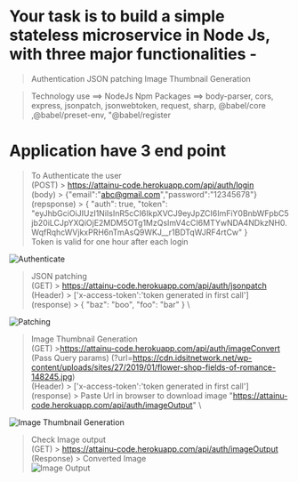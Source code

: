 # Your task is to build a simple stateless microservice in Node Js, with three major functionalities -
> Authentication
> JSON patching
> Image Thumbnail Generation

> Technology use ==> NodeJs
> Npm Packages ==> body-parser, cors, express, jsonpatch, jsonwebtoken, request, sharp, @babel/core ,@babel/preset-env,
    "@babel/register


# Application have 3 end point
> To Authenticate the user \
(POST) > https://attainu-code.herokuapp.com/api/auth/login \
(body) > {"email":"abc@gmail.com","password":"12345678"} \
(repsponse) > 
{
    "auth": true,
    "token": "eyJhbGciOiJIUzI1NiIsInR5cCI6IkpXVCJ9eyJpZCI6ImFiY0BnbWFpbC5jb20iLCJpYXQiOjE2MDM5OTg1MzQsImV4cCI6MTYwNDA4NDkzNH0.WqfRqhcWVjkxPRH6nTmAsQ9WKJ__r1BDTqWJRF4rtCw"
}\
Token is valid for one hour after each login

![Authenticate](https://i.ibb.co/1TQnmzB/Screenshot-2020-10-30-at-1-01-14-AM.png)

> JSON patching \
(GET)  > https://attainu-code.herokuapp.com/api/auth/jsonpatch \
(Header) > ['x-access-token':'token generated in first call'] \
(response) > {
    "baz": "boo",
    "foo": "bar"
} \

![Patching](https://i.ibb.co/9tT1P1f/Screenshot-2020-10-30-at-1-04-17-AM.png)


> Image Thumbnail Generation \
(GET) >https://attainu-code.herokuapp.com/api/auth/imageConvert \
(Pass Query params) (?url=https://cdn.idsitnetwork.net/wp-content/uploads/sites/27/2019/01/flower-shop-fields-of-romance-148245.jpg) \
(Header) > ['x-access-token':'token generated in first call'] \
(response) > Paste Url in browser to download image "https://attainu-code.herokuapp.com/api/auth/imageOutput" \

![Image Thumbnail Generation](https://i.ibb.co/Fbk3D6W/Screenshot-2020-10-30-at-1-05-50-AM.png)


> Check Image output \
(GET) > https://attainu-code.herokuapp.com/api/auth/imageOutput \
(Response) > Converted Image \
![Image Output](https://i.ibb.co/qN7PHvV/Screenshot-2020-10-30-at-1-06-33-AM.png)